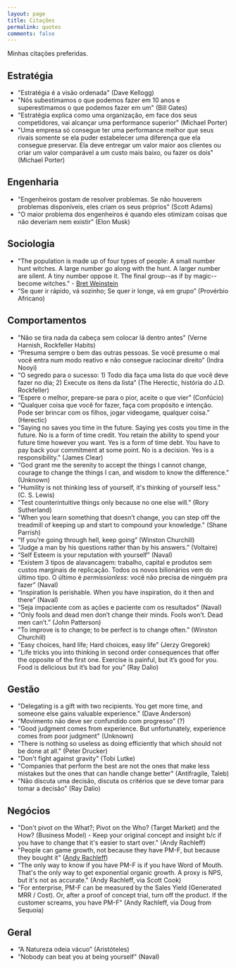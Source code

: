 ```yaml
---
layout: page
title: Citações
permalink: quotes
comments: false
---
```


Minhas citações preferidas.

## Estratégia

- "Estratégia é a visão ordenada" (Dave Kellogg)
- "Nós subestimamos o que podemos fazer em 10 anos e superestimamos o que podemos fazer em um" (Bill Gates)
- "Estratégia explica como uma organização, em face dos seus competidores, vai alcançar uma performance superior" (Michael Porter)
- "Uma empresa só consegue ter uma performance melhor que seus rivais somente se ela puder estabelecer uma diferença que ela consegue preservar. Ela deve entregar um valor maior aos clientes ou criar um valor comparável a um custo mais baixo, ou fazer os dois" (Michael Porter)

## Engenharia

- "Engenheiros gostam de resolver problemas. Se não houverem problemas disponíveis, eles criam os seus próprios" (Scott Adams)
- "O maior problema dos engenheiros é quando eles otimizam coisas que não deveriam nem existir" (Elon Musk)

## Sociologia

- "The population is made up of four types of people: A small number hunt witches. A large number go along with the hunt. A larger number are silent. A tiny number oppose it. The final group--as if by magic--become witches." - [Bret Weinstein](https://twitter.com/BretWeinstein/status/1275887307384487936)
- “Se quer ir rápido, vá sozinho; Se quer ir longe, vá em grupo” (Provérbio Africano)

## Comportamentos

- "Não se tira nada da cabeça sem colocar lá dentro antes" (Verne Harnish, Rockfeller Habits)
- “Presuma sempre o bem das outras pessoas. Se você presume o mal você entra num modo reativo e não consegue raciocinar direito” (Indra Nooyi)
- "O segredo para o sucesso: 1) Todo dia faça uma lista do que você deve fazer no dia; 2) Execute os itens da lista” (The Herectic, história do J.D. Rockfeller)
- “Espere o melhor, prepare-se para o pior, aceite o que vier” (Confúcio)
- “Qualquer coisa que você for fazer, faça com propósito e intenção. Pode ser brincar com os filhos, jogar videogame, qualquer coisa.” (Herectic)
- "Saying no saves you time in the future. Saying yes costs you time in the future. No is a form of time credit. You retain the ability to spend your future time however you want. Yes is a form of time debt. You have to pay back your commitment at some point. No is a decision. Yes is a responsibility." (James Clear)
- "God grant me the serenity to accept the things I cannot change, courage to change the things I can, and wisdom to know the difference." (Unknown)
- "Humility is not thinking less of yourself, it's thinking of yourself less." (C. S. Lewis)
- "Test counterintuitive things only because no one else will." (Rory Sutherland)
- "When you learn something that doesn’t change, you can step off the treadmill of keeping up and start to compound your knowledge." (Shane Parrish)
- “If you’re going through hell, keep going” (Winston Churchill)
- “Judge a man by his questions rather than by his answers.” (Voltaire)
- “Self Esteem is your reputation with yourself” (Naval)
- “Existem 3 tipos de alavancagem: trabalho, capital e produtos sem custos marginais de replicação. Todos os novos bilionários vem do último tipo. O último é *permissionless*: você não precisa de ninguém pra fazer” (Naval)
- “Inspiration Is perishable. When you have inspiration, do it then and there” (Naval)
- “Seja impaciente com as ações e paciente com os resultados” (Naval)
- "Only fools and dead men don’t change their minds. Fools won’t. Dead men can’t.” (John Patterson)
- "To improve is to change; to be perfect is to change often.” (Winston Churchill)
- "Easy choices, hard life; Hard choices, easy life" (Jerzy Gregorek)
- "Life tricks you into thinking in second order consequences that offer the opposite of the first one. Exercise is painful, but it’s good for you. Food is delicious but it’s bad for you" (Ray Dalio)

## Gestão

- "Delegating is a gift with two recipients. You get more time, and someone else gains valuable experience." (Dave Anderson)
- “Movimento não deve ser confundido com progresso” (?)
- "Good judgment comes from experience. But unfortunately, experience comes from poor judgment" (Unknown)
- "There is nothing so useless as doing efficiently that which should not be done at all." (Peter Drucker)
- "Don't fight against gravity" (Tobi Lutke)
- "Companies that perform the best are not the ones that make less mistakes but the ones that can handle change better" (Antifragile, Taleb)
- "Não discuta uma decisão, discuta os critérios que se deve tomar para tomar a decisão" (Ray Dalio)

## Negócios

- "Don't pivot on the What?; Pivot on the Who? (Target Market) and the How? (Business Model) - Keep your original concept and insight b/c if you have to change that it's easier to start over." (Andy Rachleff)
- "People can game growth, not because they have PM-F, but because they bought it" ([Andy Rachleff](https://podcasts.apple.com/br/podcast/397-two-questions-every-entrepreneur-should-answer/id863897795?i=1000457804480&l=en))
- "The only way to know if you have PM-F is if you have Word of Mouth. That's the only way to get exponential organic growth. A proxy is NPS, but it's not as accurate." (Andy Rachleff, via Scott Cook)
- "For enterprise, PM-F can be measured by the Sales Yield (Generated MRR / Cost). Or, after a proof of concept trial, turn off the product. If the customer screams, you have PM-F" (Andy Rachleff, via Doug from Sequoia)

## Geral

- “A Natureza odeia vácuo” (Aristóteles)
- "Nobody can beat you at being yourself" (Naval)
